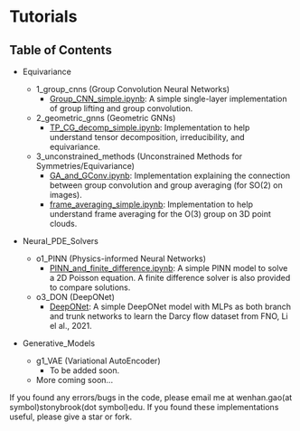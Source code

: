# Tutorials

## Table of Contents
- Equivariance  
  - 1_group_cnns  (Group Convolution Neural Networks)
    - [Group_CNN_simple.ipynb](https://github.com/wenhangao21/Tutorials/blob/main/Equivariance/1_group_cnns/Group_CNN_simple.ipynb): A simple single-layer implementation of group lifting and group convolution.  
  - 2_geometric_gnns  (Geometric GNNs)
    - [TP_CG_decomp_simple.ipynb](https://github.com/wenhangao21/Tutorials/blob/main/Equivariance/2_geometric_gnns/TP_CG_decomp_simple.ipynb): Implementation to help understand tensor decomposition, irreducibility, and equivariance.  
  - 3_unconstrained_methods  (Unconstrained Methods for Symmetries/Equivariance)
    - [GA_and_GConv.ipynb](https://github.com/wenhangao21/Tutorials/blob/main/Equivariance/3_unconstrained_methods/GA_and_GConv.ipynb): Implementation explaining the connection between group convolution and group averaging (for SO(2) on images).  
    - [frame_averaging_simple.ipynb](https://github.com/wenhangao21/Tutorials/blob/main/Equivariance/3_unconstrained_methods/frame_averaging_simple.ipynb): Implementation to help understand frame averaging for the O(3) group on 3D point clouds.  
	
- Neural_PDE_Solvers
  - o1_PINN (Physics-informed Neural Networks)
	- [PINN_and_finite_difference.ipynb](https://github.com/wenhangao21/Tutorials/blob/main/Neural_PDE_Solvers/o1_PINN/PINN_and_finite_difference.ipynb): A simple PINN model to solve a 2D Poisson equation. A finite difference solver is also provided to compare solutions. 
  - o3_DON (DeepONet)
	- [DeepONet](https://github.com/wenhangao21/Tutorials/blob/main/Neural_PDE_Solvers/03_DON/DeepONet.ipynb): A simple DeepONet model with MLPs as both branch and trunk networks to learn the Darcy flow dataset from FNO, Li el al., 2021.
	
- Generative_Models
  - g1_VAE (Variational AutoEncoder)
	- To be added soon.
  - More coming soon...
  
  
If you found any errors/bugs in the code, please email me at wenhan.gao(at symbol)stonybrook(dot symbol)edu. If you found these implementations useful, please give a star or fork.